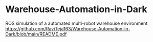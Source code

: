 # Warehouse-Automation-in-Dark
ROS simulation of a automated multi-robot warehouse environment
https://github.com/RaviTeja163/Warehouse-Automation-in-Dark/blob/main/README.pdf
